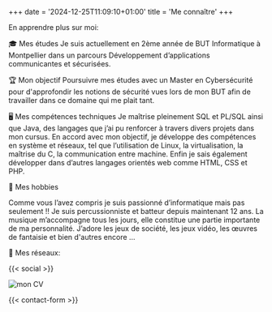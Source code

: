 +++
date = '2024-12-25T11:09:10+01:00'
title = 'Me connaître'
+++

En apprendre plus sur moi:

🎓 Mes études
Je suis actuellement en 2ème année de BUT Informatique à Montpellier dans un parcours Développement d’applications communicantes et sécurisées.

🏆 Mon objectif 
Poursuivre mes études avec un Master en Cybersécurité pour d'approfondir les notions de sécurité vues lors de mon BUT afin de travailler dans ce domaine qui me plait tant.

🖥️ Mes compétences techniques
Je maîtrise pleinement SQL et PL/SQL ainsi que Java, des langages que j’ai pu renforcer à travers divers projets dans mon cursus. En accord avec mon objectif, je développe des compétences en système et réseaux, tel que l’utilisation de Linux, la virtualisation, la maîtrise du C, la communication entre machine. Enfin je sais également développer dans d’autres langages orientés web comme HTML, CSS et PHP. 

🎵 Mes hobbies

Comme vous l’avez compris je suis passionné d’informatique mais pas seulement !!
Je suis percussionniste et batteur depuis maintenant 12 ans. La musique m’accompagne tous les jours, elle constitue une partie importante de ma personnalité.
J’adore les jeux de société, les jeux vidéo, les œuvres de fantaisie et bien d'autres encore …

📱 Mes réseaux:

{{< social >}}


![mon CV](/images/CV_Samuel_GOUBY.jpg)


{{< contact-form >}}

